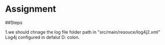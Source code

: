 # Assignment

##Steps

1.we should chnage the log file folder path in "src/main/resouce/log4j2.xml"
Log4j configured in defalut D: colon.
